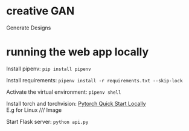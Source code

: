 # creative GAN
Generate Designs
# running the web app locally
Install pipenv: `pip install pipenv`

Install requirements: `pipenv install -r requirements.txt --skip-lock`

Activate the virtual environment: `pipenv shell`

Install torch and torchvision: [Pytorch Quick Start
Locally](https://pytorch.org/) <br/>
E.g for Linux
/// Image

Start Flask server: `python api.py`
